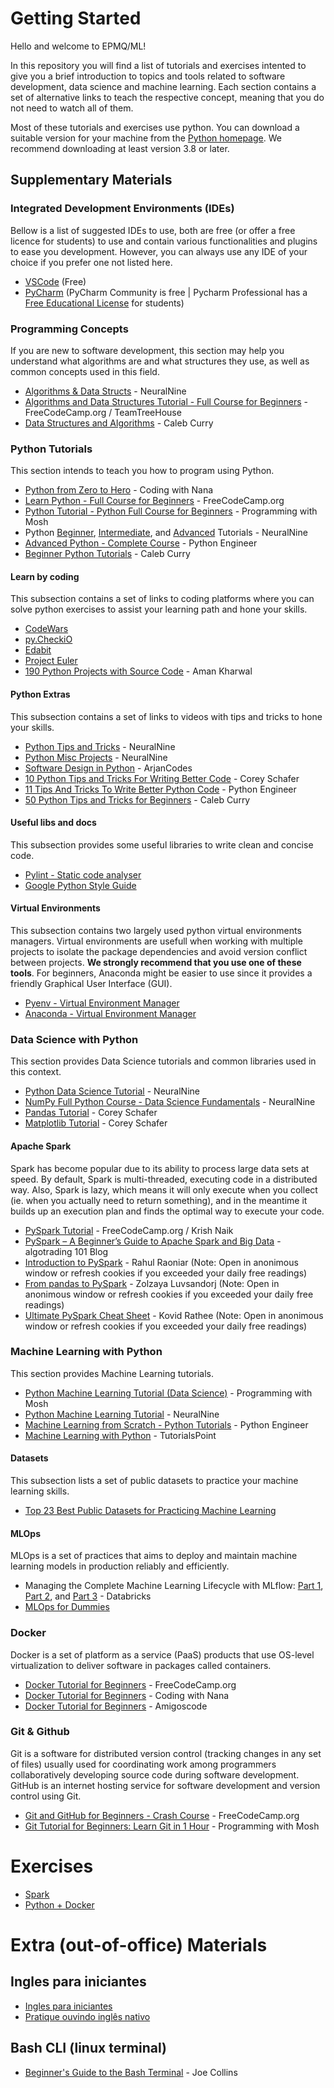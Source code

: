 # Getting Started

Hello and welcome to EPMQ/ML!

In this repository you will find a list of tutorials and exercises intented to give you a brief introduction to topics and tools related to software development, data science and machine learning. Each section contains a set of alternative links to teach the respective concept, meaning that you do not need to watch all of them.

Most of these tutorials and exercises use python. You can download a suitable version for your machine from the [Python homepage](https://www.python.org). We recommend downloading at least version 3.8 or later.

## Supplementary Materials

### Integrated Development Environments (IDEs)

Bellow is a list of suggested IDEs to use, both are free (or offer a free licence for students) to use and contain various functionalities and plugins to ease you development. However, you can always use any IDE of your choice if you prefer one not listed here.

- [VSCode](https://code.visualstudio.com) (Free)
- [PyCharm](https://www.jetbrains.com/pycharm/) (PyCharm Community is free | Pycharm Professional has a [Free Educational License](https://www.jetbrains.com/community/education/#students) for students)

### Programming Concepts

If you are new to software development, this section may help you understand what algorithms are and what structures they use, as well as common concepts used in this field.

- [Algorithms & Data Structs](https://youtu.be/jQqQpPMYPXs) - NeuralNine
- [Algorithms and Data Structures Tutorial - Full Course for Beginners](https://youtu.be/8hly31xKli0) - FreeCodeCamp.org / TeamTreeHouse
- [Data Structures and Algorithms](https://www.youtube.com/watch?v=4RLhuZ3N9nc&list=PL_c9BZzLwBRLpDEpYRFXKBN-2ZCsAx0ps) - Caleb Curry

### Python Tutorials

This section intends to teach you how to program using Python.

- [Python from Zero to Hero](https://youtu.be/t8pPdKYpowI) - Coding with Nana
- [Learn Python - Full Course for Beginners](https://youtu.be/rfscVS0vtbw) - FreeCodeCamp.org
- [Python Tutorial - Python Full Course for Beginners](https://youtu.be/_uQrJ0TkZlc) - Programming with Mosh
- Python [Beginner](https://www.youtube.com/watch?v=-eaFKumWT1k&list=PL7yh-TELLS1E6dNCzfQl-NG-KJP3C-4mc), [Intermediate](https://www.youtube.com/watch?v=2S7Xxz9PhaU&list=PL7yh-TELLS1F3KytMVZRFO-xIo_S2_Jg1), and [Advanced](https://www.youtube.com/watch?v=KSiRzuSx120&list=PL7yh-TELLS1FuqLSjl5bgiQIEH25VEmIc) Tutorials - NeuralNine
- [Advanced Python - Complete Course](https://www.youtube.com/watch?v=QLTdOEn79Rc&list=PLqnslRFeH2UqLwzS0AwKDKLrpYBKzLBy2) - Python Engineer
- [Beginner Python Tutorials](https://www.youtube.com/watch?v=s3IvdkCq2_c&list=PL_c9BZzLwBRKK8ndQBBKolg7IxrC5T6Ws) - Caleb Curry

#### Learn by coding

This subsection contains a set of links to coding platforms where you can solve python exercises to assist your learning path and hone your skills.

- [CodeWars](https://www.codewars.com)
- [py.CheckiO](https://py.checkio.org)
- [Edabit](https://edabit.com)
- [Project Euler](https://projecteuler.net/archives)
- [190 Python Projects with Source Code](https://amankharwal.medium.com/130-python-projects-with-source-code-61f498591bb) - Aman Kharwal

#### Python Extras

This subsection contains a set of links to videos with tips and tricks to hone your skills.

- [Python Tips and Tricks](https://www.youtube.com/watch?v=Wz5oLT55_jY&list=PL7yh-TELLS1GNyuvPsFEqb7JVMEUTtuau) - NeuralNine
- [Python Misc Projects](https://www.youtube.com/watch?v=5x6iAKdJB6U&list=PL7yh-TELLS1EgOLIPo1sVuf_rDPEp33S8) - NeuralNine
- [Software Design in Python](https://www.youtube.com/watch?v=eiDyK_ofPPM&list=PLC0nd42SBTaNuP4iB4L6SJlMaHE71FG6N) - ArjanCodes
- [10 Python Tips and Tricks For Writing Better Code](https://youtu.be/C-gEQdGVXbk) - Corey Schafer
- [11 Tips And Tricks To Write Better Python Code](https://youtu.be/8OKTAedgFYg) - Python Engineer
- [50 Python Tips and Tricks for Beginners](https://youtu.be/F3T8tg2tVKM) - Caleb Curry

#### Useful libs and docs

This subsection provides some useful libraries to write clean and concise code.

- [Pylint - Static code analyser](https://pypi.org/project/pylint/)
- [Google Python Style Guide](https://google.github.io/styleguide/pyguide.html)

#### Virtual Environments

This subsection contains two largely used python virtual environments managers. Virtual environments are usefull when working with multiple projects to isolate the package dependencies and avoid version conflict between projects. **We strongly recommend that you use one of these tools**. For beginners, Anaconda might be easier to use since it provides a friendly Graphical User Interface (GUI).

- [Pyenv - Virtual Environment Manager](https://github.com/pyenv/pyenv)
- [Anaconda - Virtual Environment Manager](https://www.anaconda.com)

### Data Science with Python

This section provides Data Science tutorials and common libraries used in this context.

- [Python Data Science Tutorial](https://www.youtube.com/watch?v=hVcEv7rEN24&list=PL7yh-TELLS1FfO5Q8KHK31VgsrcnWcTAk) - NeuralNine
- [NumPy Full Python Course - Data Science Fundamentals](https://youtu.be/4c_mwnYdbhQ) - NeuralNine
- [Pandas Tutorial](https://www.youtube.com/watch?v=ZyhVh-qRZPA&list=PL-osiE80TeTsWmV9i9c58mdDCSskIFdDS) - Corey Schafer
- [Matplotlib Tutorial](https://www.youtube.com/watch?v=UO98lJQ3QGI&list=PL-osiE80TeTvipOqomVEeZ1HRrcEvtZB_) - Corey Schafer

#### Apache Spark

Spark has become popular due to its ability to process large data sets at speed. By default, Spark is multi-threaded, executing code in a distributed way. Also, Spark is lazy, which means it will only execute when you collect (ie. when you actually need to return something), and in the meantime it builds up an execution plan and finds the optimal way to execute your code.

- [PySpark Tutorial](https://youtu.be/_C8kWso4ne4) - FreeCodeCamp.org / Krish Naik
- [PySpark – A Beginner’s Guide to Apache Spark and Big Data](https://algotrading101.com/learn/pyspark-guide/) - algotrading 101 Blog
- [Introduction to PySpark](https://medium.com/the-researchers-guide/introduction-to-pyspark-a61f7217398e) - Rahul Raoniar (Note: Open in anonimous window or refresh cookies if you exceeded your daily free readings)
- [From pandas to PySpark](https://towardsdatascience.com/from-pandas-to-pyspark-fd3a908e55a0) - Zolzaya Luvsandorj (Note: Open in anonimous window or refresh cookies if you exceeded your daily free readings)
- [Ultimate PySpark Cheat Sheet](https://towardsdatascience.com/ultimate-pyspark-cheat-sheet-7d3938d13421) - Kovid Rathee (Note: Open in anonimous window or refresh cookies if you exceeded your daily free readings)

### Machine Learning with Python

This section provides Machine Learning tutorials.

- [Python Machine Learning Tutorial (Data Science)](https://youtu.be/7eh4d6sabA0) - Programming with Mosh
- [Python Machine Learning Tutorial](https://www.youtube.com/watch?v=jg5paDArl3E&list=PL7yh-TELLS1EZGz1-VDltwdwZvPV-jliQ) - NeuralNine
- [Machine Learning from Scratch - Python Tutorials](https://www.youtube.com/watch?v=ngLyX54e1LU&list=PLqnslRFeH2Upcrywf-u2etjdxxkL8nl7E) - Python Engineer
- [Machine Learning with Python](https://www.tutorialspoint.com/machine_learning_with_python/machine_learning_with_python_tutorial.pdf) - TutorialsPoint

#### Datasets

This subsection lists a set of public datasets to practice your machine learning skills.

- [Top 23 Best Public Datasets for Practicing Machine Learning](https://rubikscode.net/2021/07/19/top-23-best-public-datasets-for-practicing-machine-learning/#wcd)

#### MLOps

MLOps is a set of practices that aims to deploy and maintain machine learning models in production reliably and efficiently.

- Managing the Complete Machine Learning Lifecycle with MLflow: [Part 1](https://youtu.be/x3cxvsUFVZA), [Part 2](https://youtu.be/g5ibwiSH1uA), and [Part 3](https://youtu.be/AxYmj8ufKKY) - Databricks
- [MLOps for Dummies](https://www.databricks.com/wp-content/uploads/2022/09/mlops_for_dummies_databricks_special_edition.pdf)


### Docker

Docker is a set of platform as a service (PaaS) products that use OS-level virtualization to deliver software in packages called containers.

- [Docker Tutorial for Beginners](https://youtu.be/fqMOX6JJhGo) - FreeCodeCamp.org
- [Docker Tutorial for Beginners](https://youtu.be/3c-iBn73dDE) - Coding with Nana
- [Docker Tutorial for Beginners](https://youtu.be/p28piYY_wv8) - Amigoscode

### Git & Github

Git is a software for distributed version control (tracking changes in any set of files) usually used for coordinating work among programmers collaboratively developing source code during software development. GitHub is an internet hosting service for software development and version control using Git.

- [Git and GitHub for Beginners - Crash Course](https://youtu.be/RGOj5yH7evk) - FreeCodeCamp.org
- [Git Tutorial for Beginners: Learn Git in 1 Hour](https://youtu.be/8JJ101D3knE) - Programming with Mosh

# Exercises

- [Spark](https://towardsdatascience.com/six-spark-exercises-to-rule-them-all-242445b24565)
- [Python + Docker](https://github.com/EPMQ/Getting-Started/tree/pydocker)


# Extra (out-of-office) Materials

## Ingles para iniciantes
- [Ingles para iniciantes](https://www.youtube.com/watch?v=X5TdMsc4YCg&list=PL41dMNqXopt85RhRgFp_jdoI5Bz7DUG-c)
- [Pratique ouvindo inglês nativo](https://youtu.be/jLA83e3jdSE)

## Bash CLI (linux terminal)
- [Beginner's Guide to the Bash Terminal](https://youtu.be/oxuRxtrO2Ag) - Joe Collins
